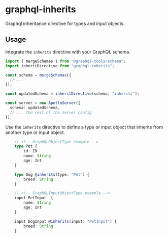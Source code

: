 # graphql-inherits

Graphql inheritance directive for types and input objects.

## Usage

Integrate the `inherits` directive with your GraphQL schema.

```ts
import { mergeSchemas } from "@graphql-tools/schema";
import inheritDirective from "graphql-inherits";

const schema = mergeSchemas({
  // ...
});

const updatedSchema = inheritDirective(schema, "inherits");

const server = new ApolloServer({
  schema: updatedSchema,
  // ... the rest of the server config
});
```

Use the `inherits` directive to define a type or input object that inherits from another type or input object.

```ts
    // <!-- GraphQLObjectType example -->
    type Pet {
        id: ID
        name: String
        age: Int
    }

    type Dog @inherits(type: "Pet") {
        breed: String
    }

    // <!-- GraphQLInputObjectType example -->
    input PetInput  {
        name: String
        age: Int
    }

    input DogInput @inherits(input: "PetInput") {
        breed: String
    }
```

